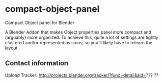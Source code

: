 compact-object-panel
====================

Compact Object panel for Blender

A Blender Addon that makes Object properties panel more compact and (arguably)
more organized. To achieve this, quite a lot of settings are tightly clustered
and/or represented as icons, so you'll likely have to relearn the layout.

Contact information
-------------------

Upload Tracker:
http://projects.blender.org/tracker/?func=detail&aid=??? ??
